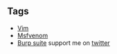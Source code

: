 ## Tags
* [Vim](https://rajoul.github.io/my_write_up/vi.md)
* [Msfvenom](https://rajoul.github.io/my_write_up/msfvenom.md)
* [Burp suite](https://rajoul.github.io/my_write_up/burp.md)
support me on [twitter](https://twitter.com/rajoul6)
